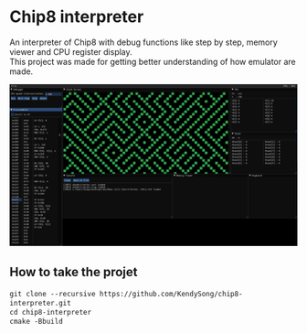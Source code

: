# Chip8 interpreter
An interpreter of Chip8 with debug functions like step by step, memory viewer and CPU register display.  </br> This project was made for getting better understanding of how emulator are made.

<img src="https://github.com/KendySong/chip8-interpreter/blob/master/screenshots/program.png">

## How to take the projet
```git
git clone --recursive https://github.com/KendySong/chip8-interpreter.git
cd chip8-interpreter
cmake -Bbuild
```